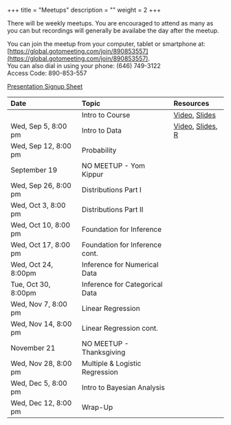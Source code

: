 +++
title = "Meetups"
description = ""
weight = 2
+++


There will be weekly meetups. You are encouraged to attend as many as you can but recordings will generally be availabe the day after the meetup.

You can join the meetup from your computer, tablet or smartphone at: [https://global.gotomeeting.com/join/890853557](https://global.gotomeeting.com/join/890853557).  
You can also dial in using your phone: (646) 749-3122  
Access Code: 890-853-557


[Presentation Signup Sheet](https://docs.google.com/spreadsheets/d/1QCagC9KIhWvmSOTKmqYo0FTq1iZUdh765m7kmrqSPRc/edit?usp=sharing)


Date                  | Topic                           | Resources |
:---------------------|:--------------------------------|:----------|
                      | Intro to Course                 | [Video](https://youtu.be/i2DM7nqb1rA), [Slides](/slides/2018-08-29-Intro_to_Course.html)
Wed, Sep 5, 8:00 pm   | Intro to Data                   | [Video](https://youtu.be/iuzpN-GSyQM), [Slides](/slides/2018-09-05-Intro_to_Data.html), [R](https://github.com/jbryer/DATA606Fall2018/blob/master/R/2018-09-05.R)
Wed, Sep 12,  8:00 pm | Probability                     | 
September 19          | NO MEETUP - Yom Kippur          | 
Wed, Sep 26,  8:00 pm | Distributions Part I            | 
Wed, Oct 3,  8:00 pm  | Distributions Part II           | 
Wed, Oct 10, 8:00 pm  | Foundation for Inference        | 
Wed, Oct 17, 8:00 pm  | Foundation for Inference cont.  | 
Wed, Oct 24,  8:00pm  | Inference for Numerical Data    | 
Tue, Oct 30,  8:00pm  | Inference for Categorical Data  | 
Wed, Nov 7, 8:00 pm   | Linear Regression               | 
Wed, Nov 14,  8:00 pm | Linear Regression cont.         | 
November 21           | NO MEETUP - Thanksgiving        | 
Wed, Nov 28, 8:00 pm  | Multiple & Logistic Regression  | 
Wed, Dec 5, 8:00 pm   | Intro to Bayesian Analysis      | 
Wed, Dec 12, 8:00 pm  | Wrap-Up                         | 

